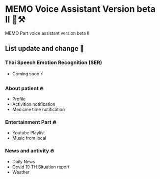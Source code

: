 # MEMO Voice Assistant Version beta II 👾⚒️
MEMO Part voice assistant version beta II 
## List update and change 🔨
### Thai Speech Emotion Recognition (SER)
- Coming soon ⚡
### About patient 🔥
- Profile
- Activition notification
- Medicine time notification
### Entertainment Part 🔥
- Youtube Playlist
- Music from local
### News and activity 🔥
- Daily News
- Covid 19 TH Situation report
- Weather

